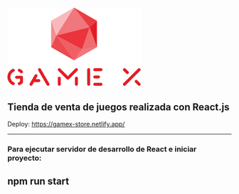 ![Logo](https://raw.githubusercontent.com/GiorgioCode/tienda-GameX/main/src/GameX-Logo.png)
---
Tienda de venta de juegos realizada con React.js
---
Deploy: https://gamex-store.netlify.app/


---
### Para ejecutar servidor de desarrollo de React e iniciar proyecto: 
## npm run start
